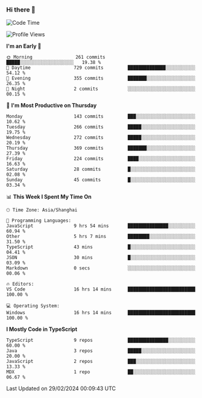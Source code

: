 ### Hi there 👋

<!--
**waynelwz/waynelwz** is a ✨ _special_ ✨ repository because its `README.md` (this file) appears on your GitHub profile.

Here are some ideas to get you started:

- 🔭 I’m currently working on ...
- 🌱 I’m currently learning ...
- 👯 I’m looking to collaborate on ...
- 🤔 I’m looking for help with ...
- 💬 Ask me about ...
- 📫 How to reach me: ...
- 😄 Pronouns: ...
- ⚡ Fun fact: ...
-->

<!--START_SECTION:waka-->
![Code Time](http://img.shields.io/badge/Code%20Time-2%2C520%20hrs%209%20mins-blue)

![Profile Views](http://img.shields.io/badge/Profile%20Views-0-blue)

**I'm an Early 🐤** 

```text
🌞 Morning                261 commits         █████░░░░░░░░░░░░░░░░░░░░   19.38 % 
🌆 Daytime                729 commits         ██████████████░░░░░░░░░░░   54.12 % 
🌃 Evening                355 commits         ███████░░░░░░░░░░░░░░░░░░   26.35 % 
🌙 Night                  2 commits           ░░░░░░░░░░░░░░░░░░░░░░░░░   00.15 % 
```
📅 **I'm Most Productive on Thursday** 

```text
Monday                   143 commits         ███░░░░░░░░░░░░░░░░░░░░░░   10.62 % 
Tuesday                  266 commits         █████░░░░░░░░░░░░░░░░░░░░   19.75 % 
Wednesday                272 commits         █████░░░░░░░░░░░░░░░░░░░░   20.19 % 
Thursday                 369 commits         ███████░░░░░░░░░░░░░░░░░░   27.39 % 
Friday                   224 commits         ████░░░░░░░░░░░░░░░░░░░░░   16.63 % 
Saturday                 28 commits          █░░░░░░░░░░░░░░░░░░░░░░░░   02.08 % 
Sunday                   45 commits          █░░░░░░░░░░░░░░░░░░░░░░░░   03.34 % 
```


📊 **This Week I Spent My Time On** 

```text
🕑︎ Time Zone: Asia/Shanghai

💬 Programming Languages: 
JavaScript               9 hrs 54 mins       ███████████████░░░░░░░░░░   60.94 % 
Other                    5 hrs 7 mins        ████████░░░░░░░░░░░░░░░░░   31.50 % 
TypeScript               43 mins             █░░░░░░░░░░░░░░░░░░░░░░░░   04.41 % 
JSON                     30 mins             █░░░░░░░░░░░░░░░░░░░░░░░░   03.09 % 
Markdown                 0 secs              ░░░░░░░░░░░░░░░░░░░░░░░░░   00.06 % 

🔥 Editors: 
VS Code                  16 hrs 14 mins      █████████████████████████   100.00 % 

💻 Operating System: 
Windows                  16 hrs 14 mins      █████████████████████████   100.00 % 
```

**I Mostly Code in TypeScript** 

```text
TypeScript               9 repos             ███████████████░░░░░░░░░░   60.00 % 
Java                     3 repos             █████░░░░░░░░░░░░░░░░░░░░   20.00 % 
JavaScript               2 repos             ███░░░░░░░░░░░░░░░░░░░░░░   13.33 % 
MDX                      1 repo              ██░░░░░░░░░░░░░░░░░░░░░░░   06.67 % 
```




 Last Updated on 29/02/2024 00:09:43 UTC
<!--END_SECTION:waka-->
